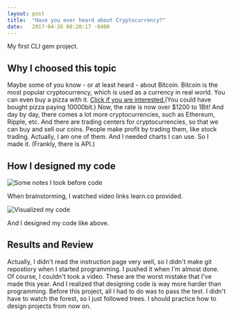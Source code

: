 ```yaml
---
layout: post
title:  "Have you ever heard about Cryptocurrency?"
date:   2017-04-26 08:20:17 -0400
---
```


My first CLI gem project.

## Why I choosed this topic

Maybe some of you know - or at least heard - about Bitcoin. Bitcoin is the most popular cryptocurrency, which is used as a currency in real world. You can even buy a pizza with it. [Click if you are interested.](https://www.forbes.com/sites/ericmack/2013/12/23/the-bitcoin-pizza-purchase-thats-worth-7-million-today/#53c300642509)(You could have bought pizza paying 10000bit.)
Now, the rate is now over $1200 to 1Bit! And day by day, there comes a lot more cryptocurrencies, such as Ethereum, Ripple, etc.
And there are trading centers for cryptocurrencies, so that we can buy and sell our coins. People make profit by trading them, like stock trading. 
Actually, I am one of them. And I needed charts I can use. So I made it. (Frankly, there is API.)


How I designed my code
-
![Some notes I took before code](http://i.imgur.com/lUk1Bf0.png)

When brainstorming, I watched video links learn.co provided.

![Visualized my code](http://i.imgur.com/eGAppEl.jpg)

And I designed my code like above.

Results and Review
-
Actually, I didn't read the instruction page very well, so I didn't make git repostiory when I started programming. I pushed it when I'm almost done. Of course, I couldn't took a video. These are the worst mistake that I've made this year.
And I realized that designing code is way more harder than programming. Before this project, all I had to do was to pass the test. I didn't have to watch the forest, so I just followed trees. I should practice how to design projects from now on.

